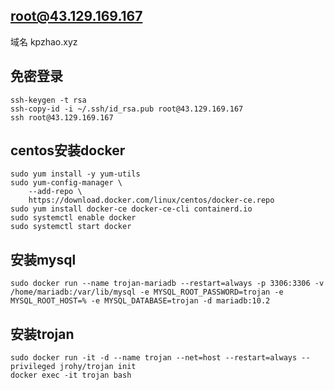 ## root@43.129.169.167
域名 kpzhao.xyz
## 免密登录
```
ssh-keygen -t rsa
ssh-copy-id -i ~/.ssh/id_rsa.pub root@43.129.169.167
ssh root@43.129.169.167
```
## centos安装docker
```
sudo yum install -y yum-utils
sudo yum-config-manager \
    --add-repo \
    https://download.docker.com/linux/centos/docker-ce.repo
sudo yum install docker-ce docker-ce-cli containerd.io
sudo systemctl enable docker
sudo systemctl start docker
```
## 安装mysql
```
sudo docker run --name trojan-mariadb --restart=always -p 3306:3306 -v /home/mariadb:/var/lib/mysql -e MYSQL_ROOT_PASSWORD=trojan -e MYSQL_ROOT_HOST=% -e MYSQL_DATABASE=trojan -d mariadb:10.2
```
## 安装trojan
```
sudo docker run -it -d --name trojan --net=host --restart=always --privileged jrohy/trojan init
docker exec -it trojan bash
```
